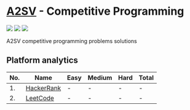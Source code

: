 # [A2SV](https://a2sv.org) - Competitive Programming
<p align="left">
  <img src="https://img.shields.io/badge/Problem Solved-10-green?style=for-the-badge" />
  <img src="https://img.shields.io/badge/Total%20Tries-17-red?style=for-the-badge" />
  <img src="https://img.shields.io/badge/Total%20Time%20Spent-26 Min-blue?style=for-the-badge" />
<!--   <img src="https://img.shields.io/badge/71-yellow?style=for-the-badge&logo=python" /> -->
</p>
A2SV competitive programming problems solutions

## Platform analytics
| No. | Name | Easy | Medium | Hard | Total |
| --- | ---- | ---- | ------ | ---- | ----- |
| 1. | [HackerRank](https://www.hackerrank.com/Wendirad) | - | - | - | - |
| 2. | [LeetCode](https://leetcode.com/Wendirad) | - | - | - | - |
